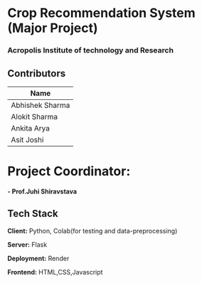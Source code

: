 # Crop Recommendation System (Major Project)
### Acropolis Institute of technology and Research


## Contributors

| Name  |
| ------------- | 
| Abhishek Sharma  |  
| Alokit Sharma | 
| Ankita Arya | 
| Asit Joshi  | 


# Project Coordinator:
#### - **Prof.Juhi Shiravstava**

## Tech Stack

**Client:** Python, Colab(for testing and data-preprocessing)

**Server:** Flask

**Deployment:** Render

**Frontend:** HTML,CSS,Javascript

